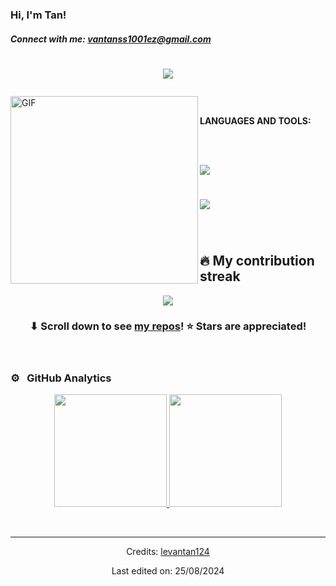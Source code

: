 ### Hi, I'm Tan!

##### Connect with me: vantanss1001ez@gmail.com


<h1 align="center">
  <p align="center">
	<a href="https://github.com/Bouaskaoun">
		<img src="https://readme-typing-svg.herokuapp.com?lines=Computer+Science+Student;Le+Van+Tan;Freelancer&center=true&width=420&height=55">
	</a>
</p>
</h1>

<a target="_blank"><img align="left" height="300" width="300" alt="GIF" src="https://github.com/JayantGoel001/JayantGoel001/blob/master/GIF/github.gif"></a>
<br/>


**LANGUAGES AND TOOLS:**  


<br/>
<br/>
<p align="lef">
  <a href="https://skillicons.dev">
    <img src="https://skillicons.dev/icons?i=py,django,flask,react,c,cpp,cs,js,tailwind,html,css,jquery,r,nodejs" />
  </a>
</p>

#
<p align="lef">
  <a href="https://skillicons.dev">
    <img src="https://skillicons.dev/icons?i=github,git,pycharm,postman,visualstudio,vscode,mysql,figma,sublime," />
  </a>
</p>


<br/>

#
## 🔥 My contribution streak

<p align="center">
  <a href="https://github.com/levantan124/github-readme-streak-stats">
    <img src="https://github-readme-streak-stats.herokuapp.com/?user=levantan124#version3"/>
  </a>
</p>

<h3 align="center">⬇ Scroll down to see <a href="https://github.com/levantan124?tab=repositories">my repos</a>! ⭐ Stars are appreciated!</h3>




<br/>

### ⚙️ &nbsp; GitHub Analytics

<p align="center">
<a href="https://github.com/levantan124">
  <img height="180em" src="https://github-readme-stats-eight-theta.vercel.app/api?username=levantan124&show_icons=true&theme=vue-light&include_all_commits=true&count_private=true" />
  <img height="180em" src="https://github-readme-stats-eight-theta.vercel.app/api/top-langs/?username=levantan124&layout=compact&exclude_lang=java+r&theme=vue-light" />
</a>
</p>



<div align="center">


<br/>


------
Credits: [levantan124](https://github.com/levantan124)

Last edited on: 25/08/2024
